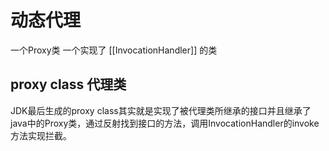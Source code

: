 # 动态代理
一个Proxy类
一个实现了 [[InvocationHandler]] 的类

## proxy class 代理类
JDK最后生成的proxy class其实就是实现了被代理类所继承的接口并且继承了java中的Proxy类，通过反射找到接口的方法，调用InvocationHandler的invoke 方法实现拦截。